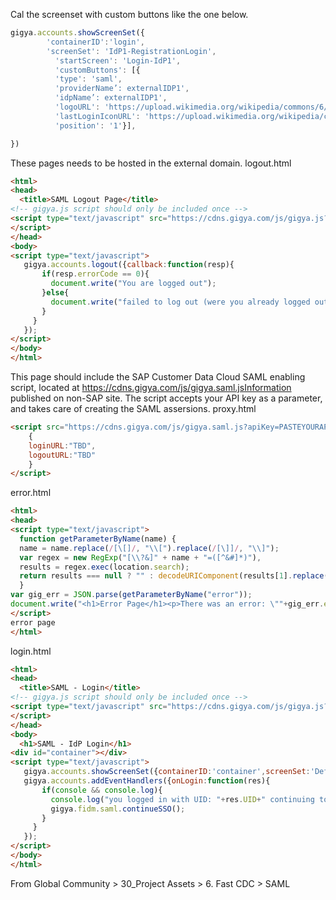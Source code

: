
Cal the screenset with custom buttons like the one below.
``` js
gigya.accounts.showScreenSet({
        'containerID':'login',
        'screenSet': 'IdP1-RegistrationLogin',
          'startScreen': 'Login-IdP1',
          'customButtons': [{
          'type': 'saml',
          'providerName’: externalIDP1',
          'idpName’: externalIDP1',
          'logoURL': 'https://upload.wikimedia.org/wikipedia/commons/6/66/Simplot_Logo.png',
          'lastLoginIconURL': 'https://upload.wikimedia.org/wikipedia/commons/6/66/Simplot_Logo.png',
          'position': '1'}],

})
```

These pages needs to be hosted in the external domain.
logout.html
``` html
<html>
<head>
  <title>SAML Logout Page</title>
<!-- gigya.js script should only be included once -->
<script type="text/javascript" src="https://cdns.gigya.com/js/gigya.js?apiKey=PASTEYOURAPIKEYHERE">
</script>
</head>
<body>
<script type="text/javascript">
   gigya.accounts.logout({callback:function(resp){
       if(resp.errorCode == 0){
         document.write("You are logged out");
       }else{
         document.write("failed to log out (were you already logged out?)");
       }
     }
   });
</script>
</body>
</html>
```


This page should include the SAP Customer Data Cloud SAML enabling script, located at https://cdns.gigya.com/js/gigya.saml.jsInformation published on non-SAP site. The script accepts your API key as a parameter, and takes care of creating the SAML assersions.
proxy.html
``` html
<script src="https://cdns.gigya.com/js/gigya.saml.js?apiKey=PASTEYOURAPIKEYHERE">
    {
    loginURL:"TBD",
    logoutURL:"TBD"
    }
</script>
```
error.html
``` html
<html>
<head>
<script type="text/javascript">
  function getParameterByName(name) {
  name = name.replace(/[\[]/, "\\[").replace(/[\]]/, "\\]");
  var regex = new RegExp("[\\?&]" + name + "=([^&#]*)"),
  results = regex.exec(location.search);
  return results === null ? "" : decodeURIComponent(results[1].replace(/\+/g, " "));
  }
var gig_err = JSON.parse(getParameterByName("error"));
document.write("<h1>Error Page</h1><p>There was an error: \""+gig_err.errorMessage+"\" in request ID "+gig_err.requestId);
</script>
error page
</html>

```
login.html
``` html
<html> 
<head>
  <title>SAML - Login</title>
<!-- gigya.js script should only be included once -->
<script type="text/javascript" src="https://cdns.gigya.com/js/gigya.js?apiKey=PASTEYOURAPIKEYHERE">
</script>
</head>
<body>
  <h1>SAML - IdP Login</h1>
<div id="container"></div>
<script type="text/javascript">
   gigya.accounts.showScreenSet({containerID:'container',screenSet:'Default-RegistrationLogin',startScreen:'gigya-login-screen'});
   gigya.accounts.addEventHandlers({onLogin:function(res){
       if(console && console.log){
         console.log("you logged in with UID: "+res.UID+" continuing to site");
         gigya.fidm.saml.continueSSO();
       }
     }
   });
</script>
</body>
</html>
```
From Global Community > 30_Project Assets > 6. Fast CDC > SAML